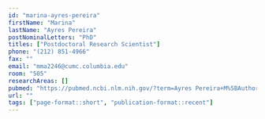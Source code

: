 ```yaml
---
id: "marina-ayres-pereira"
firstName: "Marina"
lastName: "Ayres Pereira"
postNominalLetters: "PhD"
titles: ["Postdoctoral Research Scientist"]
phone: "(212) 851-4966"
fax: ""
email: "mma2246@cumc.columbia.edu"
room: "505"
researchAreas: []
pubmed: "https://pubmed.ncbi.nlm.nih.gov/?term=Ayres Pereira+M%5BAuthor%5D"
url: ""
tags: ["page-format::short", "publication-format::recent"]
---
```

